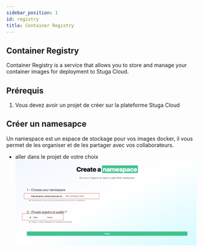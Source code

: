 ```yaml
---
sidebar_position: 1
id: registry
title: Container Registry
---
```


## Container Registry
Container Registry is a service that allows you to store and manage your container images for deployment to Stuga Cloud.

## Prérequis
1. Vous devez avoir un projet de créer sur la plateforme Stuga Cloud

## Créer un namesapce
Un namespace est un espace de stockage pour vos images docker, il vous permet de les organiser et de les partager avec vos collaborateurs.

- aller dans le projet de votre choix
![Create Registry](/img/registry/create-registry.jpeg)